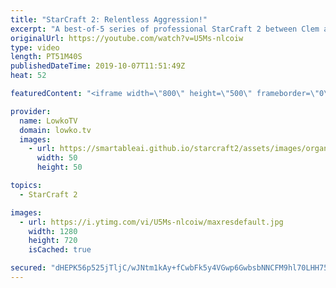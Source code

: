 ```yaml
---
title: "StarCraft 2: Relentless Aggression!"
excerpt: "A best-of-5 series of professional StarCraft 2 between Clem and ShoWTimE.  Get more videos & support my work: http://www.patreon.com/lowkotv  Balance update 2019: https://youtu.be/_JMCTJC2CpM  Be part of the community on Discord: http://discord.gg/lowkotv The hardware setup I use: https://lowko.tv/setup/"
originalUrl: https://youtube.com/watch?v=U5Ms-nlcoiw
type: video
length: PT51M40S
publishedDateTime: 2019-10-07T11:51:49Z
heat: 52

featuredContent: "<iframe width=\"800\" height=\"500\" frameborder=\"0\" src=\"https://www.youtube.com/embed/U5Ms-nlcoiw\" allow=\"accelerometer; autoplay; encrypted-media; gyroscope; picture-in-picture\" allowfullscreen></iframe>"

provider:
  name: LowkoTV
  domain: lowko.tv
  images:
    - url: https://smartableai.github.io/starcraft2/assets/images/organizations/lowko.tv-50x50.jpg
      width: 50
      height: 50

topics:
  - StarCraft 2

images:
  - url: https://i.ytimg.com/vi/U5Ms-nlcoiw/maxresdefault.jpg
    width: 1280
    height: 720
    isCached: true

secured: "dHEPK56p525jTljC/wJNtm1kAy+fCwbFk5y4VGwp6GwbsbNNCFM9hl70LHH75Xdn9wo8CInViYhr/0/20IkhoOYHRAX2mpIFh0oEpARzVJMSDGz8uVDtEIhggWSGDzjN4LrBNDI8jD1RT4AQxdlXwzlBuY4BKXHMZzw3K5PaETXswthSJA6kMsgB78wIKxTfKabY7F3T7No2RbCECyk6kkVuxJX8InKjKKMKhCI+CBSB8RbK4vGvd1cMsf8ZopmJSuzFd23I87LN23CJF4V0cLhyoKXSMivDcYd6StEm3CL2+vscsFR02Yf0xB6W55XA6UY5QPKlpyh5Jl/jAp7Xj7757dfbBn7oHMFfzpGYLdbuRDgrfkbQhyATxSS3s/adIgnOUNSkVBsJD360XIEYLJQIQQPb7ADO7z8CS73jZec=;Ey2XIe+cs9BEhBcMUhmbOg=="
---
```


